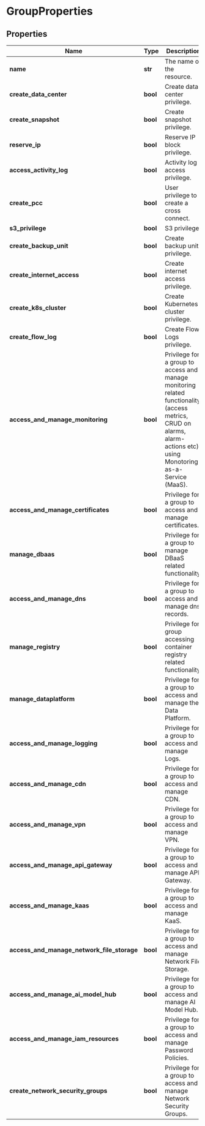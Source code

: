 # GroupProperties

## Properties
| Name | Type | Description | Notes |
| ------------ | ------------- | ------------- | ------------- |
| **name** | **str** | The name of the resource. | [optional]  |
| **create_data_center** | **bool** | Create data center privilege. | [optional]  |
| **create_snapshot** | **bool** | Create snapshot privilege. | [optional]  |
| **reserve_ip** | **bool** | Reserve IP block privilege. | [optional]  |
| **access_activity_log** | **bool** | Activity log access privilege. | [optional]  |
| **create_pcc** | **bool** | User privilege to create a cross connect. | [optional]  |
| **s3_privilege** | **bool** | S3 privilege. | [optional]  |
| **create_backup_unit** | **bool** | Create backup unit privilege. | [optional]  |
| **create_internet_access** | **bool** | Create internet access privilege. | [optional]  |
| **create_k8s_cluster** | **bool** | Create Kubernetes cluster privilege. | [optional]  |
| **create_flow_log** | **bool** | Create Flow Logs privilege. | [optional]  |
| **access_and_manage_monitoring** | **bool** | Privilege for a group to access and manage monitoring related functionality (access metrics, CRUD on alarms, alarm-actions etc) using Monotoring-as-a-Service (MaaS). | [optional]  |
| **access_and_manage_certificates** | **bool** | Privilege for a group to access and manage certificates. | [optional]  |
| **manage_dbaas** | **bool** | Privilege for a group to manage DBaaS related functionality. | [optional]  |
| **access_and_manage_dns** | **bool** | Privilege for a group to access and manage dns records. | [optional]  |
| **manage_registry** | **bool** | Privilege for group accessing container registry related functionality. | [optional]  |
| **manage_dataplatform** | **bool** | Privilege for a group to access and manage the Data Platform. | [optional]  |
| **access_and_manage_logging** | **bool** | Privilege for a group to access and manage Logs. | [optional]  |
| **access_and_manage_cdn** | **bool** | Privilege for a group to access and manage CDN. | [optional]  |
| **access_and_manage_vpn** | **bool** | Privilege for a group to access and manage VPN. | [optional]  |
| **access_and_manage_api_gateway** | **bool** | Privilege for a group to access and manage API Gateway. | [optional]  |
| **access_and_manage_kaas** | **bool** | Privilege for a group to access and manage KaaS. | [optional]  |
| **access_and_manage_network_file_storage** | **bool** | Privilege for a group to access and manage Network File Storage. | [optional]  |
| **access_and_manage_ai_model_hub** | **bool** | Privilege for a group to access and manage AI Model Hub. | [optional]  |
| **access_and_manage_iam_resources** | **bool** | Privilege for a group to access and manage Password Policies. | [optional]  |
| **create_network_security_groups** | **bool** | Privilege for a group to access and manage Network Security Groups. | [optional]  |


